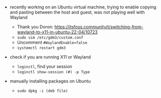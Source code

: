 

- recently working on an Ubuntu virtual machine, trying to enable copying and pasting between the host and guest, was not playing well with Wayland
	- Thank you Doron: https://itsfoss.community/t/switching-from-wayland-to-x11-in-ubuntu-22-04/10723
	- `sudo vim /etc/gdm3/custom.conf`
	- Uncomment `#WaylandEnable=false`
	- `systemctl restart gdm3`
- check if you are running X11 or Wayland
	- `loginctl`, find your session
	- `loginctl show-session (#) -p Type`

- manually installing packages on Ubuntu
	- `sudo dpkg -i (deb file)`

